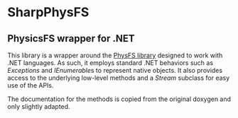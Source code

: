 # SharpPhysFS
## PhysicsFS wrapper for .NET

This library is a wrapper around the [PhysFS library](https://icculus.org/physfs/) designed
to work with .NET languages. As such, it employs standard .NET behaviors such as *Exceptions*
and *IEnumerable*s to represent native objects. It also provides access to the underlying low-level
methods and a *Stream* subclass for easy use of the APIs.

The documentation for the methods is copied from the original doxygen and only slightly adapted.
